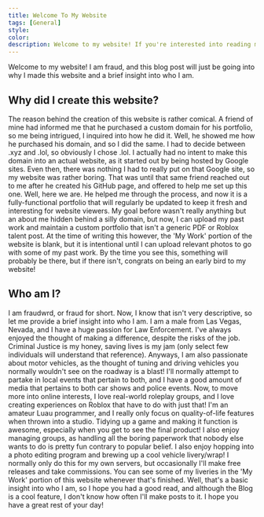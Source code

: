 ```yaml
---
title: Welcome To My Website
tags: [General]
style: 
color: 
description: Welcome to my website! If you're interested into reading more about me and why I created this website, feel free to read this blog post!
---
```


<link rel="shortcut icon" type="image/x-icon" href="{{ "/images/favicon.ico" | prepend: site.baseurl }}" >

Welcome to my website! I am fraud, and this blog post will just be going into why I made this website and a brief insight into who I am.

## Why did I create this website?
The reason behind the creation of this website is rather comical. A friend of mine had informed me that he purchased a custom domain for his portfolio, so me being intrigued, I inquired into how he did it. Well, he showed me how he purchased his domain, and so I did the same. I had to decide between .xyz and .lol, so obviously I chose .lol. I actually had no intent to make this domain into an actual website, as it started out by being hosted by Google sites. Even then, there was nothing I had to really put on that Google site, so my website was rather boring. That was until that same friend reached out to me after he created his GitHub page, and offered to help me set up this one. Well, here we are. He helped me through the process, and now it is a fully-functional portfolio that will regularly be updated to keep it fresh and interesting for website viewers. My goal before wasn't really anything but an about me hidden behind a silly domain, but now, I can upload my past work and maintain a custom portfolio that isn't a generic PDF or Roblox talent post. At the time of writing this however, the 'My Work' portion of the website is blank, but it is intentional until I can upload relevant photos to go with some of my past work. By the time you see this, something will probably be there, but if there isn't, congrats on being an early bird to my website!

## Who am I?
I am fraudwrd, or fraud for short. Now, I know that isn't very descriptive, so let me provide a brief insight into who I am. I am a male from Las Vegas, Nevada, and I have a huge passion for Law Enforcement. I've always enjoyed the thought of making a difference, despite the risks of the job. Criminal Justice is my honey, saving lives is my jam (only select few individuals will understand that reference). Anyways, I am also passionate about motor vehicles, as the thought of tuning and driving vehicles you normally wouldn't see on the roadway is a blast! I'll normally attempt to partake in local events that pertain to both, and I have a good amount of media that pertains to both car shows and police events. Now, to move more into online interests, I love real-world roleplay groups, and I love creating experiences on Roblox that have to do with just that! I'm an amateur Luau programmer, and I really only focus on quality-of-life features when thrown into a studio. Tidying up a game and making it function is awesome, especially when you get to see the final product! I also enjoy managing groups, as handling all the boring paperwork that nobody else wants to do is pretty fun contrary to popular belief. I also enjoy hopping into a photo editing program and brewing up a cool vehicle livery/wrap! I normally only do this for my own servers, but occasionally I'll make free releases and take commissions. You can see some of my liveries in the 'My Work' portion of this website whenever that's finished. Well, that's a basic insight into who I am, so I hope you had a good read, and although the Blog is a cool feature, I don't know how often I'll make posts to it. I hope you have a great rest of your day!

<script>
document.addEventListener("DOMContentLoaded", function() {
    var attribution = document.getElementById("attribution");
    if (attribution) {
        attribution.style.display = "none";
    }
});    
</script>
